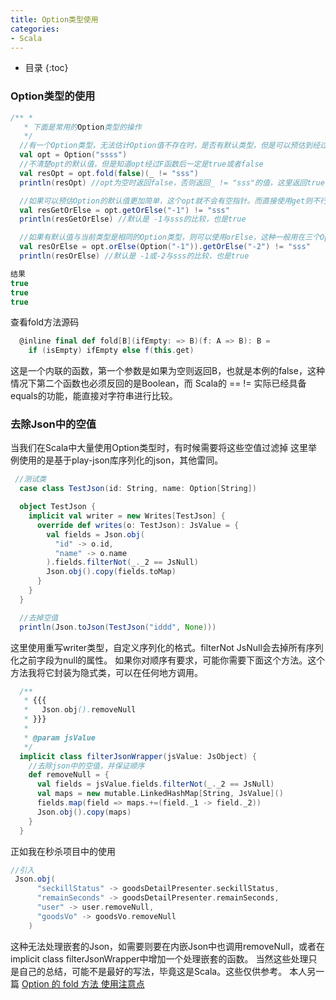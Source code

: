 ```yaml
---
title: Option类型使用
categories:
- Scala
---
```


* 目录
{:toc}

### Option类型的使用
```scala
/** *
   * 下面是常用的Option类型的操作
   */
  //有一个Option类型，无法估计Option值不存在时，是否有默认类型，但是可以预估到经过函数F后的默认类型，这种情况很适合使用fold（play的表单验证）
  val opt = Option("ssss")
  //不清楚opt的默认值，但是知道opt经过F函数后一定是true或者false
  val resOpt = opt.fold(false)(_ != "sss")
  println(resOpt) //opt为空时返回false，否则返回_ != "sss"的值，这里返回true

  //如果可以预估Option的默认值更加简单，这个opt就不会有空指针。而直接使用get则不行
  val resGetOrElse = opt.getOrElse("-1") != "sss"
  println(resGetOrElse) //默认是 -1与sss的比较，也是true

  //如果有默认值与当前类型是相同的Option类型，则可以使用orElse，这种一般用在三个Option时,需要与getOrElse连用： A orElse B getOrElse "-1"
  val resOrElse = opt.orElse(Option("-1")).getOrElse("-2") != "sss"
  println(resOrElse) //默认是 -1或-2与sss的比较，也是true

结果
true
true
true
```
查看fold方法源码
```scala
  @inline final def fold[B](ifEmpty: => B)(f: A => B): B =
    if (isEmpty) ifEmpty else f(this.get)
```
这是一个内联的函数，第一个参数是如果为空则返回B，也就是本例的false，这种情况下第二个函数也必须反回的是Boolean，而 Scala的 ==  != 实际已经具备equals的功能，能直接对字符串进行比较。

### 去除Json中的空值
当我们在Scala中大量使用Option类型时，有时候需要将这些空值过滤掉
这里举例使用的是基于play-json库序列化的json，其他雷同。
```scala
 //测试类
  case class TestJson(id: String, name: Option[String])

  object TestJson {
    implicit val writer = new Writes[TestJson] {
      override def writes(o: TestJson): JsValue = {
        val fields = Json.obj(
          "id" -> o.id,
          "name" -> o.name
        ).fields.filterNot(_._2 == JsNull)
        Json.obj().copy(fields.toMap)
      }
    }
  }

  //去掉空值
  println(Json.toJson(TestJson("iddd", None)))
```
这里使用重写writer类型，自定义序列化的格式。filterNot JsNull会去掉所有序列化之前字段为null的属性。
如果你对顺序有要求，可能你需要下面这个方法。这个方法我将它封装为隐式类，可以在任何地方调用。
```scala
  /**
   * {{{
   *   Json.obj().removeNull
   * }}}
   *
   * @param jsValue
   */
  implicit class filterJsonWrapper(jsValue: JsObject) {
    //去除json中的空值，并保证顺序
    def removeNull = {
      val fields = jsValue.fields.filterNot(_._2 == JsNull)
      val maps = new mutable.LinkedHashMap[String, JsValue]()
      fields.map(field => maps.+=(field._1 -> field._2))
      Json.obj().copy(maps)
    }
  }
```
正如我在秒杀项目中的使用
```scala
//引入
 Json.obj(
      "seckillStatus" -> goodsDetailPresenter.seckillStatus,
      "remainSeconds" -> goodsDetailPresenter.remainSeconds,
      "user" -> user.removeNull,
      "goodsVo" -> goodsVo.removeNull
    )
```
这种无法处理嵌套的Json，如需要则要在内嵌Json中也调用removeNull，或者在implicit class filterJsonWrapper中增加一个处理嵌套的函数。
当然这些处理只是自己的总结，可能不是最好的写法，毕竟这是Scala。这些仅供参考。
本人另一篇 [Option 的 fold 方法 使用注意点
](https://www.jianshu.com/p/1037a1dc6d6c)


